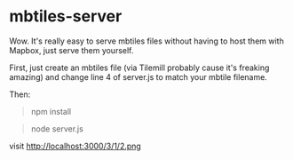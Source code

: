 mbtiles-server
==============

Wow. It's really easy to serve mbtiles files without having to host them with Mapbox, just serve them yourself.  

First, just create an mbtiles file (via Tilemill probably cause it's freaking amazing) and change line 4 of server.js to match your mbtile filename. 

Then: 

> npm install

> node server.js 

visit [http://localhost:3000/3/1/2.png](http://localhost:3000/3/1/2.png)
